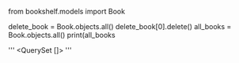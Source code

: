 from bookshelf.models import Book

delete_book = Book.objects.all()
delete_book[0].delete()
all_books = Book.objects.all()
print(all_books

'''
<QuerySet []>
'''

